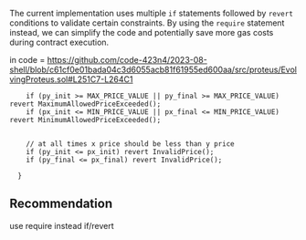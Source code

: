 The current implementation uses multiple `if` statements followed by `revert` conditions to validate certain constraints. By using the `require` statement instead, we can simplify the code and potentially save more gas costs during contract execution.

in code = https://github.com/code-423n4/2023-08-shell/blob/c61cf0e01bada04c3d6055acb81f61955ed600aa/src/proteus/EvolvingProteus.sol#L251C7-L264C1

        if (py_init >= MAX_PRICE_VALUE || py_final >= MAX_PRICE_VALUE) revert MaximumAllowedPriceExceeded();
        if (px_init <= MIN_PRICE_VALUE || px_final <= MIN_PRICE_VALUE) revert MinimumAllowedPriceExceeded();


        // at all times x price should be less than y price
        if (py_init <= px_init) revert InvalidPrice();
        if (py_final <= px_final) revert InvalidPrice();

      }

## Recommendation

use require instead if/revert


